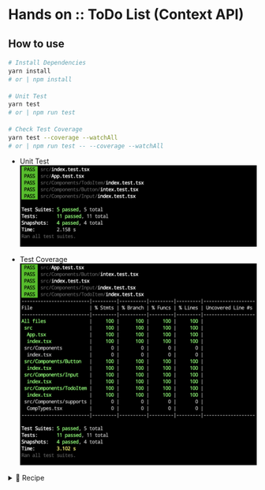 # Hands on :: ToDo List (Context API)

## How to use

```bash
# Install Dependencies
yarn install
# or | npm install

# Unit Test
yarn test
# or | npm run test

# Check Test Coverage
yarn test --coverage --watchAll
# or | npm run test -- --coverage --watchAll
```

- Unit Test
  ![jest-unit-test.png](./history/jest-unit-test.png)

- Test Coverage
  ![jest-test-coverage.png](./history/jest-test-coverage.png)

<details>
<summary>🌟 Recipe</summary>

### Init

```bash
npx create-react-app --template typescript hands-on-todo-list-context
```

### Dependency

### Typescript Complier: `tsconfig.json`

- To use absolute pakage path in import sytanx, [set 'baseUrl'.](./tsconfig.json#L3)

#### Prettier Hooking

```bash
yarn add --dev husky lint-staged prettier
```

- `.prettierrc.js`: [basic prettier policy](./.prettierrc.js)
- `package.json`: [add husky hook for uing prettier](./package.json#L5-#L14)

#### CSS & Test

```bash
yarn add styled-components
yarn add --dev @types/styled-components jest-styled-components
```

</details>
